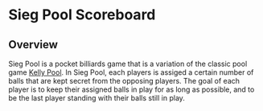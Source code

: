 # Sieg Pool Scoreboard

## Overview

Sieg Pool is a pocket billiards game that is a variation of the classic pool game [Kelly Pool](https://en.wikipedia.org/wiki/Kelly_pool). In Sieg Pool, each players is assiged a certain number of balls that are kept secret from the opposing players. The goal of each player is to keep their assigned balls in play for as long as possible, and to be the last player standing with their balls still in play.
